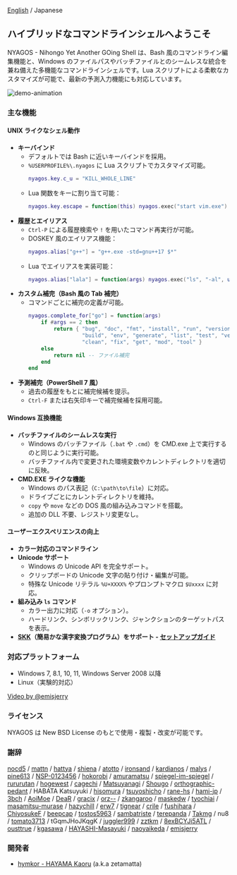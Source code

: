 [English](./index.md) / Japanese

## ハイブリッドなコマンドラインシェルへようこそ

NYAGOS - Nihongo Yet Another GOing Shell は、Bash 風のコマンドライン編集機能と、Windows のファイルパスやバッチファイルとのシームレスな統合を兼ね備えた多機能なコマンドラインシェルです。Lua スクリプトによる柔軟なカスタマイズが可能で、最新の予測入力機能にも対応しています。

![demo-animation](./demo.gif)

### 主な機能

#### UNIX ライクなシェル動作
- **キーバインド**
  - デフォルトでは Bash に近いキーバインドを採用。
  - `%USERPROFILE%\.nyagos` に Lua スクリプトでカスタマイズ可能。
    ```lua
    nyagos.key.c_u = "KILL_WHOLE_LINE"
    ```
  - Lua 関数をキーに割り当て可能：
    ```lua
    nyagos.key.escape = function(this) nyagos.exec("start vim.exe") end
    ```
- **履歴とエイリアス**
  - `Ctrl-P` による履歴検索や `!` を用いたコマンド再実行が可能。
  - DOSKEY 風のエイリアス機能：
    ```lua
    nyagos.alias["g++"] = "g++.exe -std=gnu++17 $*"
    ```
  - Lua でエイリアスを実装可能：
    ```lua
    nyagos.alias["lala"] = function(args) nyagos.exec("ls", "-al", unpack(args)) end
    ```
- **カスタム補完（Bash 風の Tab 補完）**
  - コマンドごとに補完の定義が可能。
    ```lua
    nyagos.complete_for["go"] = function(args)
        if #args == 2 then
            return { "bug", "doc", "fmt", "install", "run", "version",
                     "build", "env", "generate", "list", "test", "vet",
                     "clean", "fix", "get", "mod", "tool" }
        else
            return nil -- ファイル補完
        end
    end
    ```
- **予測補完（PowerShell 7 風）**
  - 過去の履歴をもとに補完候補を提示。
  - `Ctrl-F` または右矢印キーで補完候補を採用可能。

#### Windows 互換機能
- **バッチファイルのシームレスな実行**
  - Windows のバッチファイル（`.bat` や `.cmd`）を CMD.exe 上で実行するのと同じように実行可能。
  - バッチファイル内で変更された環境変数やカレントディレクトリを適切に反映。
- **CMD.EXE ライクな機能**
  - Windows のパス表記（`C:\path\to\file`）に対応。
  - ドライブごとにカレントディレクトリを維持。
  - `copy` や `move` などの DOS 風の組み込みコマンドを搭載。
  - 追加の DLL 不要、レジストリ変更なし。

#### ユーザーエクスペリエンスの向上
- **カラー対応のコマンドライン**
- **Unicode サポート**
  - Windows の Unicode API を完全サポート。
  - クリップボードの Unicode 文字の貼り付け・編集が可能。
  - 特殊な Unicode リテラル `%U+XXXX%` やプロンプトマクロ `$Uxxxx` に対応。
- **組み込み `ls` コマンド**
  - カラー出力に対応（`-o` オプション）。
  - ハードリンク、シンボリックリンク、ジャンクションのターゲットパスを表示。
- **[SKK]（簡易かな漢字変換プログラム）をサポート - [セットアップガイド][SKKSetUpJa]**

### 対応プラットフォーム
- Windows 7, 8.1, 10, 11, Windows Server 2008 以降
- Linux（実験的対応）

[Video by @emisjerry](https://www.youtube.com/watch?v=WsfIrBWwAh0)

### ライセンス
NYAGOS は New BSD License のもとで使用・複製・改変が可能です。

[SKK]: https://ja.wikipedia.org/wiki/SKK
[SKKSetUpJa]: 10-SetupSKK_ja.md

### 謝辞

[nocd5](https://github.com/nocd5)
/ [mattn](https://github.com/mattn)
/ [hattya](https://github.com/hattya)
/ [shiena](https://github.com/shiena)
/ [atotto](https://github.com/atotto)
/ [ironsand](https://github.com/ironsand)
/ [kardianos](https://github.com/kardianos)
/ [malys](https://github.com/malys)
/ [pine613](https://github.com/pine613)
/ [NSP-0123456](https://github.com/NSP-0123456)
/ [hokorobi](https://github.com/hokorobi)
/ [amuramatsu](https://github.com/amuramatsu)
/ [spiegel-im-spiegel](https://github.com/spiegel-im-spiegel)
/ [rururutan](https://github.com/rururutan/)
/ [hogewest](https://github.com/hogewest)
/ [cagechi](https://github.com/cagechi)
/ [Matsuyanagi](https://github.com/Matsuyanagi)
/ [Shougo](https://github.com/Shougo)
/ [orthographic-pedant](https://github.com/orthographic-pedant)
/ HABATA Katsuyuki
/ [hisomura](https://github.com/hisomura)
/ [tsuyoshicho](https://github.com/tsuyoshicho)
/ [rane-hs](https://github.com/rane-hs)
/ [hami-jp](https://github.com/hami-jp)
/ [3bch](https://github.com/3bch)
/ [AoiMoe](https://github.com/aoimoe)
/ [DeaR](https://github.com/DeaR)
/ [gracix](https://github.com/gracix)
/ [orz--](https://github.com/orz--)
/ [zkangaroo](https://github.com/zkangaroo)
/ [maskedw](https://github.com/maskedw)
/ [tyochiai](https://github.com/tyochiai)
/ [masamitsu-murase](https://github.com/masamitsu-murase)
/ [hazychill](https://github.com/hazychill)
/ [erw7](https://github.com/erw7)
/ [tignear](https://github.com/tignear)
/ [crile](https://github.com/crile)
/ [fushihara](https://github.com/fushihara)
/ [ChiyosukeF](https://twitter.com/ChiyosukeF)
/ [beepcap](https://twitter.com/beepcap)
/ [tostos5963](https://github.com/tostos5963)
/ [sambatriste](https://github.com/sambatriste)
/ [terepanda](https://github.com/terepanda)
/ [Takmg](https://github.com/Takmg)
/ nu8 <!-- (https://github.com/nu8) -->
/ [tomato3713](https://github.com/tomato3713)
/ tGqmJHoJKqgK <!-- (https://github.com/tGqmJHoJKqgK) -->
/ [juggler999](https://github.com/juggler999)
/ [zztkm](https://github.com/zztkm)
/ [8exBCYJi5ATL](https://github.com/8exBCYJi5ATL)
/ [ousttrue](https://github.com/ousttrue)
/ [kgasawa](https://github.com/kgasawa)
/ [HAYASHI-Masayuki](https://github.com/HAYASHI-Masayuki)
/ [naoyaikeda](https://github.com/naoyaikeda)
/ [emisjerry](https://github.com/emisjerry)

### 開発者

* [hymkor - HAYAMA Kaoru](https://github.com/hymkor) (a.k.a zetamatta)
<!-- vim:set fenc=utf8 -->
